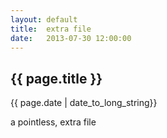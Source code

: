 ```yaml
---
layout: default
title:  extra file
date:   2013-07-30 12:00:00
---
```


{{ page.title }}
--------------------------------------------------------------------------------

<div class="page-date">{{ page.date | date_to_long_string}}</div>

a pointless, extra file